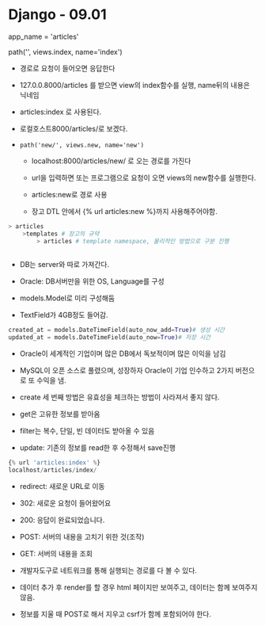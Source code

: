 # Django - 09.01

app_name = 'articles'

path('', views.index, name='index')

- 경로로 요청이 들어오면 응답한다

- 127.0.0.8000/articles 를 받으면 view의 index함수를 실행, name뒤의 내용은 닉네임

- articles:index 로 사용된다.

- 로컬호스트8000/articles/로 보겠다.

- `path('new/', views.new, name='new')`

  - localhost:8000/articles/new/ 로 오는 경로를 가진다
  - url을 입력하면 또는 프로그램으로 요청이 오면 views의 new함수를 실행한다.
  - articles:new로 경로 사용

  - 장고 DTL 안에서 {% url articles:new %}까지 사용해주어야함.

```python
> articles
	>templates # 장고의 규약 
    	> articles # template namespace, 물리적인 방법으로 구분 진행
    	
```

- DB는 server와 따로 가져간다. 
- Oracle: DB서버만을 위한 OS, Language를 구성

- models.Model로 미리 구성해둠
- TextField가 4GB정도 들어감.

```python
created_at = models.DateTimeField(auto_now_add=True)# 생성 시간
updated_at = models.DateTimeField(auto_now=True)# 저장 시간
```

- Oracle이 세계적인 기업이며 많은 DB에서 독보적이며 많은 이익을 남김
- MySQL이 오픈 소스로 풀렸으며, 성장하자 Oracle이 기업 인수하고 2가지 버전으로 또 수익을 냄.

- create 세 번째 방법은 유효성을 체크하는 방법이 사라져서 좋지 않다.
- get은 고유한 정보를 받아옴
- filter는 복수, 단일, 빈 데이터도 받아올 수 있음

- update: 기존의 정보를 read한 후 수정해서 save진행

```python
{% url 'articles:index' %}
localhost/articles/index/
```

- redirect: 새로운 URL로 이동

- 302: 새로운 요청이 들어왔어요
- 200: 응답이 완료되었습니다.

- POST: 서버의 내용을 고치기 위한 것(조작)
- GET: 서버의 내용을 조회

- 개발자도구로 네트워크를 통해 실행되는 경로를 다 볼 수 있다.

- 데이터 추가 후 render를 할 경우 html 페이지만 보여주고, 데이터는 함께 보여주지 않음.

- 정보를 지울 때 POST로 해서 지우고 csrf가 함께 포함되어야 한다.
